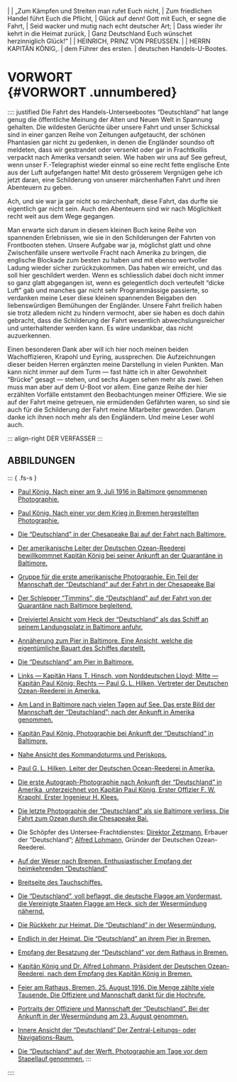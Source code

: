 |
|  „Zum Kämpfen und Streiten man rufet Euch nicht,
| Zum friedlichen Handel führt Euch die Pflicht,
| Glück auf denn! Gott mit Euch, er segne die Fahrt,
| Seid wacker und mutig nach echt deutscher Art;
| Dass wieder ihr kehrt in die Heimat zurück,
| Ganz Deutschland Euch wünschet herzinniglich Glück!”
|
|          HEINRICH, PRINZ VON PREUSSEN.
|
|   HERRN KAPITÄN KÖNIG,.
|      dem Führer des ersten.
|        deutschen Handels-U-Bootes.<br />


# VORWORT<br /> {#VORWORT .unnumbered}

:::: justified
Die Fahrt des Handels-Unterseebootes “Deutschland” hat lange genug
die öffentliche Meinung der Alten und Neuen Welt in Spannung gehalten. Die
wildesten Gerüchte über unsere Fahrt und unser Schicksal sind in einer ganzen
Reihe von Zeitungen aufgetaucht, der schönen Phantasien gar nicht zu gedenken,
in denen die Engländer soundso oft meldeten, dass wir gestrandet
oder versenkt oder gar in Frachtkollis verpackt nach Amerika versandt seien.
Wie haben wir uns auf See gefreut, wenn unser F.-Telegraphist wieder einmal
so eine recht fette englische Ente aus der Luft aufgefangen hatte! Mit
desto grösserem Vergnügen gehe ich jetzt daran, eine Schilderung von
unserer märchenhaften Fahrt und ihren Abenteuern zu geben.

Ach, und sie war ja gar nicht so märchenhaft, diese Fahrt, das durfte sie
eigentlich gar nicht sein. Auch den Abenteuern sind wir nach Möglichkeit
recht weit aus dem Wege gegangen.

Man erwarte sich darum in diesem kleinen Buch keine Reihe von spannenden
Erlebnissen, wie sie in den Schilderungen der Fahrten von Frontbooten
stehen. Unsere Aufgabe war ja, möglichst glatt und ohne Zwischenfälle
unsere wertvolle Fracht nach Amerika zu bringen, die englische Blockade zum
besten zu haben und mit ebenso wertvoller Ladung wieder sicher zurückzukommen.
Das haben wir erreicht, und das soll hier geschildert werden.
Wenn es schliesslich dabei doch nicht immer so ganz glatt abgegangen ist,
wenn es gelegentlich doch verteufelt “dicke Luft” gab und manches gar
nicht sehr Programmässige passierte, so verdanken meine Leser diese kleinen
spannenden Beigaben den liebenswürdigen Bemühungen der Engländer. Unsere
Fahrt freilich haben sie trotz alledem nicht zu hindern vermocht, aber
sie haben es doch dahin gebracht, dass die Schilderung der Fahrt
wesentlich abwechslungsreicher und unterhaltender werden kann. Es wäre
undankbar, das nicht auzuerkennen.

Einen besonderen Dank aber will ich hier noch meinen beiden Wachoffizieren,
Krapohl und Eyring, aussprechen. Die Aufzeichnungen dieser beiden
Herren ergänzten meine Darstellung in vielen Punkten. Man kann
nicht immer auf dem Turm — fast hätte ich in alter Gewohnheit “Brücke”
gesagt — stehen, und sechs Augen sehen mehr als zwei. Sehen muss man aber
auf dem U-Boot vor allem. Eine ganze Reihe der hier erzählten Vorfälle entstammt
den Beobachtungen meiner Offiziere. Wie sie auf der Fahrt meine
getreuen, nie ermüdenden Gefährten
waren, so sind sie auch für die Schilderung der Fahrt meine Mitarbeiter
geworden. Darum danke ich ihnen noch mehr als den Engländern. Und meine
Leser wohl auch.

::: align-right
DER VERFASSER
:::

## ABBILDUNGEN

::: { .fs-s }
* [Paul König. Nach einer am 9. Juli 1916 in Baltimore genommenen Photographie.](ch001.xhtml#koenig)

* [Paul König. Nach einer vor dem Krieg in Bremen hergestellten Photographie.](ch004.xhtml#b0039)

* [Die “Deutschland” in der Chesapeake Bai auf der Fahrt nach Baltimore.](ch004.xhtml#b0040)

* [Der amerikanische Leiter der Deutschen Ozean-Reederei bewillkommnet Kapitän König bei seiner Ankunft an der Quarantäne in Baltimore.](ch005.xhtml#b0057)

* [Gruppe für die erste amerikanische Photographie. Ein Teil der Mannschaft der “Deutschland” auf der Fahrt in der Chesapeake Bai](ch005.xhtml#b0058)

* [Der Schlepper “Timmins”, die “Deutschland” auf der Fahrt von der Quarantäne nach Baltimore begleitend.](ch006.xhtml#b0075)

* [Dreiviertel Ansicht vom Heck der “Deutschland” als das Schiff an seinem Landungsplatz in Baltimore anfuhr.](ch006.xhtml#b0075)

* [Annäherung zum Pier in Baltimore. Eine Ansicht, welche die eigentümliche Bauart des Schiffes darstellt.](ch008.xhtml#b0093)

* [Die “Deutschland” am Pier in Baltimore.](ch008.xhtml#b0094)

* [Links — Kapitän Hans T. Hinsch, vom Norddeutschen Lloyd; Mitte — Kapitän Paul König; Rechts — Paul G. L. Hilken, Vertreter der Deutschen Ozean-Reederei in Amerika.](ch009.xhtml#b0111)

* [Am Land in Baltimore nach vielen Tagen auf See. Das erste Bild der Mannschaft der “Deutschland”; nach der Ankunft in Amerika genommen.](ch009.xhtml#b0112)

* [Kapitän Paul König. Photographie bei Ankunft der “Deutschland” in Baltimore.](ch009.xhtml#b0129)

* [Nahe Ansicht des Kommandoturms und Periskops.](ch010.xhtml#b0147)

* [Paul G. L. Hilken, Leiter der Deutschen Ocean-Reederei in Amerika.](ch009.xhtml#b0130)

* [Die erste Autograph-Photographie nach Ankunft der “Deutschland” in Amerika, unterzeichnet von Kapitän Paul König, Erster Offizier F. W. Krapohl, Erster Ingenieur H. Klees.](ch010.xhtml#b0148)

* [Die letzte Photographie der “Deutschland”  als sie Baltimore verliess. Die Fahrt zum Ozean durch die Chesapeake Bai.](ch011.xhtml#b0165)

* Die Schöpfer des Untersee-Frachtdienstes: [Direktor Zetzmann,](ch011.xhtml#b0166a) Erbauer der “Deutschland”; [Alfred Lohmann,](ch011.xhtml#b0166a) Gründer der Deutschen Ozean-Reederei.

* [Auf der Weser nach Bremen. Enthusiastischer Empfang der heimkehrenden “Deutschland”](ch012.xhtml#b0181)

* [Breitseite des Tauchschiffes.](ch012.xhtml#b0201)

* [Die “Deutschland”, voll beflaggt, die deutsche Flagge am Vordermast, die Vereinigte Staaten Flagge am Heck, sich der Wesermündung nähernd.](ch012.xhtml#b0202)

* [Die Rückkehr zur Heimat. Die “Deutschland” in der Wesermündung.](ch013.xhtml#b0219)

* [Endlich in der Heimat. Die “Deutschland” an ihrem Pier in Bremen.](ch013.xhtml#b0220)

* [Empfang der Besatzung der “Deutschland” vor dem Rathaus in Bremen.](ch015.xhtml#b0237)

* [Kapitän König und Dr. Alfred Lohmann, Präsident der Deutschen Ozean-Reederei, nach dem Empfang des Kapitän König in Bremen.](ch015.xhtml#b0238)

* [Feier am Rathaus, Bremen, 25. August 1916. Die Menge zählte viele Tausende. Die Offiziere und Mannschaft dankt für die Hochrufe.](ch015.xhtml#b0255)

* [Portraits der Offiziere und Mannschaft der “Deutschland”. Bei der Ankunft in der Wesermündung am 23. August genommen.](ch015.xhtml#b0256)

* [Innere Ansicht der “Deutschland” Der Zentral-Leitungs- oder Navigations-Raum.](ch017.xhtml#b0273)

* [Die “Deutschland” auf der Werft. Photographie am Tage vor dem Stapellauf genommen.](ch017.xhtml#b0274)
:::

::::
